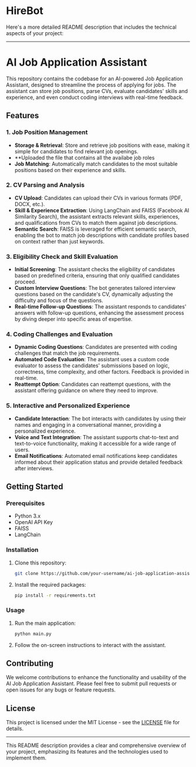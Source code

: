 # HireBot
Here's a more detailed README description that includes the technical aspects of your project:

---

# AI Job Application Assistant

This repository contains the codebase for an AI-powered Job Application Assistant, designed to streamline the process of applying for jobs. The assistant can store job positions, parse CVs, evaluate candidates' skills and experience, and even conduct coding interviews with real-time feedback.

## Features

### 1. **Job Position Management**
   - **Storage & Retrieval**: Store and retrieve job positions with ease, making it simple for candidates to find relevant job openings.
   - **Uploaded the file that contains all the availabe job roles
   - **Job Matching**: Automatically match candidates to the most suitable positions based on their experience and skills.

### 2. **CV Parsing and Analysis**
   - **CV Upload**: Candidates can upload their CVs in various formats (PDF, DOCX, etc.).
   - **Skill & Experience Extraction**: Using LangChain and FAISS (Facebook AI Similarity Search), the assistant extracts relevant skills, experiences, and qualifications from CVs to match them against job descriptions.
   - **Semantic Search**: FAISS is leveraged for efficient semantic search, enabling the bot to match job descriptions with candidate profiles based on context rather than just keywords.

### 3. **Eligibility Check and Skill Evaluation**
   - **Initial Screening**: The assistant checks the eligibility of candidates based on predefined criteria, ensuring that only qualified candidates proceed.
   - **Custom Interview Questions**: The bot generates tailored interview questions based on the candidate's CV, dynamically adjusting the difficulty and focus of the questions.
   - **Real-time Follow-up Questions**: The assistant responds to candidates' answers with follow-up questions, enhancing the assessment process by diving deeper into specific areas of expertise.

### 4. **Coding Challenges and Evaluation**
   - **Dynamic Coding Questions**: Candidates are presented with coding challenges that match the job requirements.
   - **Automated Code Evaluation**: The assistant uses a custom code evaluator to assess the candidates' submissions based on logic, correctness, time complexity, and other factors. Feedback is provided in real-time.
   - **Reattempt Option**: Candidates can reattempt questions, with the assistant offering guidance on where they need to improve.

### 5. **Interactive and Personalized Experience**
   - **Candidate Interaction**: The bot interacts with candidates by using their names and engaging in a conversational manner, providing a personalized experience.
   - **Voice and Text Integration**: The assistant supports chat-to-text and text-to-voice functionality, making it accessible for a wide range of users.
   - **Email Notifications**: Automated email notifications keep candidates informed about their application status and provide detailed feedback after interviews.

## Getting Started

### Prerequisites
- Python 3.x
- OpenAI API Key
- FAISS
- LangChain

### Installation
1. Clone this repository:
   ```bash
   git clone https://github.com/your-username/ai-job-application-assistant.git
   ```
2. Install the required packages:
   ```bash
   pip install -r requirements.txt
   ```

### Usage
1. Run the main application:
   ```bash
   python main.py
   ```
2. Follow the on-screen instructions to interact with the assistant.

## Contributing
We welcome contributions to enhance the functionality and usability of the AI Job Application Assistant. Please feel free to submit pull requests or open issues for any bugs or feature requests.

## License
This project is licensed under the MIT License - see the [LICENSE](LICENSE) file for details.

---

This README description provides a clear and comprehensive overview of your project, emphasizing its features and the technologies used to implement them.

